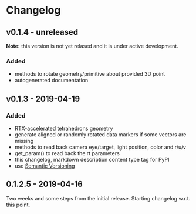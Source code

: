 # Changelog

## v0.1.4 - unreleased

**Note:** this version is not yet relased and it is under active development.

### Added
- methods to rotate geometry/primitive about provided 3D point
- autogenerated documentation

## v0.1.3 - 2019-04-19

### Added
- RTX-accelerated tetrahedrons geometry
- generate aligned or randomly rotated data markers if some vectors are missing
- methods to read back camera eye/target, light position, color and r/u/v
- get_param() to read back the rt parameters
- this changelog, markdown description content type tag for PyPI
- use [Semantic Versioning](https://semver.org/spec/v2.0.0.html)

## 0.1.2.5 - 2019-04-16
Two weeks and some steps from the initial release. Starting changelog w.r.t. this point.
